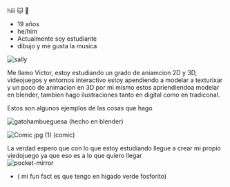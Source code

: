 hiii 🐱 👋

- 19 años 
-  he/him
-  Actualmente soy estudiante
-  dibujo y me gusta la musica                                                                                                      




![sally](https://github.com/user-attachments/assets/0af076ac-6ae9-404e-bec4-19877db0116d)


Me llamo Victor, estoy estudiando un grado de aniamcion 2D y 3D, videojuegos y entornos interactivo estoy apendiendo a modelar a texturixar y un poco de animacion en 3D
por mi mismo estos apriendiendoa modelar en blender, tambien hago ilustraciones tanto en digital como en tradiconal. 

Estos son algunos ejemplos de las cosas que hago 




![gatohambueguesa](https://github.com/user-attachments/assets/863a31b9-9bf1-4fcb-93ca-a6947fe03445)
(hecho en blender)

![Comic jpg (1)](https://github.com/user-attachments/assets/66b8b966-a1fe-459d-a268-4c4f541be3a1)
(comic)


La verdad espero que con lo que estoy estudiando llegue a crear mi propio viedojuego ya que eso es a lo que quiero llegar                                            
   ![pocket-mirror](https://github.com/user-attachments/assets/b3456036-8705-400b-9b5f-a772233c1851)







-  ( mi fun fact es que tengo en higado verde fosforito)
